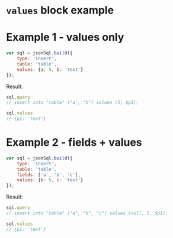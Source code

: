 # `values` block example

# Example 1 - values only

``` js
var sql = jsonSql.build({
    type: 'insert',
    table: 'table',
    values: {a: 5, b: 'text'}
});
```

Result:

``` js
sql.query
// insert into "table" ("a", "b") values (5, $p1);

sql.values
// {p1: 'text'}
```

# Example 2 - fields + values

``` js
var sql = jsonSql.build({
    type: 'insert',
    table: 'table',
    fields: ['a', 'b', 'c'],
    values: {b: 5, c: 'text'}
});
```

Result:

``` js
sql.query
// insert into "table" ("a", "b", "c") values (null, 5, $p1);

sql.values
// {p1: 'text'}
```

